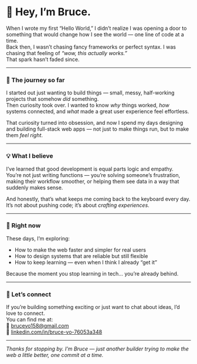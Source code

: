 # 👋 Hey, I’m Bruce.

When I wrote my first “Hello World,” I didn’t realize I was opening a door to something that would change how I see the world — one line of code at a time.  
Back then, I wasn’t chasing fancy frameworks or perfect syntax. I was chasing that feeling of *“wow, this actually works.”*  
That spark hasn’t faded since.

---

### 🌱 The journey so far
I started out just wanting to build things — small, messy, half-working projects that somehow *did* something.  
Then curiosity took over. I wanted to know *why* things worked, *how* systems connected, and *what* made a great user experience feel effortless.

That curiosity turned into obsession, and now I spend my days designing and building full-stack web apps — not just to make things run, but to make them *feel right*.

---

### 💡 What I believe
I’ve learned that good development is equal parts logic and empathy.  
You’re not just writing functions — you’re solving someone’s frustration, making their workflow smoother, or helping them see data in a way that suddenly makes sense.

And honestly, that’s what keeps me coming back to the keyboard every day. It’s not about pushing code; it’s about *crafting experiences*.

---

### 🚀 Right now
These days, I’m exploring:
- How to make the web faster and simpler for real users  
- How to design systems that are reliable but still flexible  
- How to keep learning — even when I think I already “get it”

Because the moment you stop learning in tech… you’re already behind.

---

### 🤝 Let’s connect
If you’re building something exciting or just want to chat about ideas, I’d love to connect.  
You can find me at:  
📧 [brucevo158@gmail.com](mailto:brucevo158@gmail.com)  
💼 [linkedin.com/in/bruce-vo-76053a348](https://www.linkedin.com/in/bruce-vo-76053a348)

---

*Thanks for stopping by. I’m Bruce — just another builder trying to make the web a little better, one commit at a time.*
